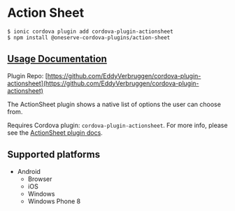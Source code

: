 # Action Sheet

```text
$ ionic cordova plugin add cordova-plugin-actionsheet
$ npm install @oneserve-cordova-plugins/action-sheet
```

## [Usage Documentation](https://oneserve.gitbook.io/oneserve-cordova-plugins/plugins/action-sheet/)

Plugin Repo: [https://github.com/EddyVerbruggen/cordova-plugin-actionsheet](https://github.com/EddyVerbruggen/cordova-plugin-actionsheet)

The ActionSheet plugin shows a native list of options the user can choose from.

Requires Cordova plugin: `cordova-plugin-actionsheet`. For more info, please see the [ActionSheet plugin docs](https://github.com/EddyVerbruggen/cordova-plugin-actionsheet).

## Supported platforms

* Android
  * Browser
  * iOS
  * Windows
  * Windows Phone 8

